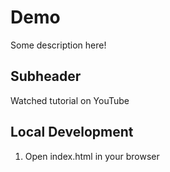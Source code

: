 # Demo

Some description here!


## Subheader

Watched tutorial on YouTube

## Local Development

1. Open index.html in your browser
